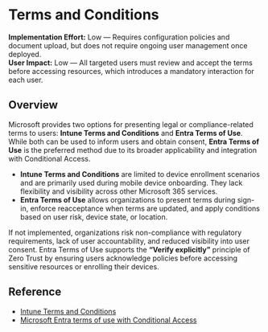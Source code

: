 # Terms and Conditions

**Implementation Effort:** Low — Requires configuration policies and document upload, but does not require ongoing user management once deployed.  
**User Impact:** Low — All targeted users must review and accept the terms before accessing resources, which introduces a mandatory interaction for each user.

## Overview

Microsoft provides two options for presenting legal or compliance-related terms to users: **Intune Terms and Conditions** and **Entra Terms of Use**. While both can be used to inform users and obtain consent, **Entra Terms of Use** is the preferred method due to its broader applicability and integration with Conditional Access.

- **Intune Terms and Conditions** are limited to device enrollment scenarios and are primarily used during mobile device onboarding. They lack flexibility and visibility across other Microsoft 365 services.
- **Entra Terms of Use** allows organizations to present terms during sign-in, enforce reacceptance when terms are updated, and apply conditions based on user risk, device state, or location.

If not implemented, organizations risk non-compliance with regulatory requirements, lack of user accountability, and reduced visibility into user consent. Entra Terms of Use supports the **“Verify explicitly”** principle of Zero Trust by ensuring users acknowledge policies before accessing sensitive resources or enrolling their devices.

## Reference

- [Intune Terms and Conditions](https://learn.microsoft.com/en-us/intune/intune-service/enrollment/terms-and-conditions-create)  
- [Microsoft Entra terms of use with Conditional Access](https://learn.microsoft.com/en-us/entra/identity/conditional-access/terms-of-use)
